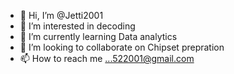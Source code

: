 - 👋 Hi, I’m @Jetti2001
- 👀 I’m interested in decoding 
- 🌱 I’m currently learning Data analytics 
- 💞️ I’m looking to collaborate on Chipset prepration
- 📫 How to reach me ...522001@gmail.com

<!---
Jetti2001/Jetti2001 is a ✨ special ✨ repository because its `README.md` (this file) appears on your GitHub profile.
You can click the Preview link to take a look at your changes.
--->
